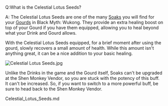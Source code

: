 Q:What is the Celestial Lotus Seeds?

A:
The Celestial Lotus Seeds are one of the many [Soaks](https://www.ign.com/wikis/black-myth-wukong/Soaks "Soaks") you will find for your [Gourds](https://www.ign.com/wikis/black-myth-wukong/Gourds "Gourds") in Black Myth: Wukong. They provide an extra healing boost on top of your Gourd if you have them equipped, allowing you to heal beyond what your Drink and Gourd allows. 

With the Celestial Lotus Seeds equipped, for a brief moment after using the gourd, slowly recovers a small amount of health. While this amount isn't anything great, it can be a nice addition to your basic healing. 

![Celestial Lotus Seeds.jpg](https://oyster.ignimgs.com/mediawiki/apis.ign.com/black-myth-wukong/0/02/Celestial_Lotus_Seeds.jpg)

Unlike the Drinks in the game and the Gourd itself, Soaks can't be upgraded at the Shen Monkey Vendor, so you are stuck with the potency of this buff. It can't be increased. So, if you want to switch to a more powerful buff, be sure to head back to the Shen Monkey Vendor. 

Celestial_Lotus_Seeds.md